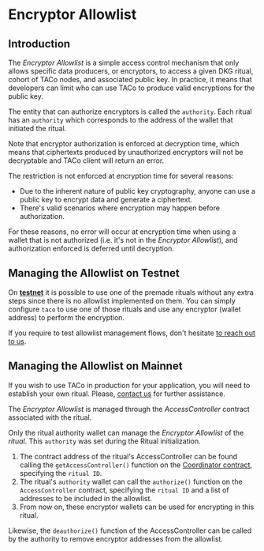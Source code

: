 # Encryptor Allowlist

## Introduction

The _Encryptor Allowlist_ is a simple access control mechanism that only allows specific data producers, or encryptors, to access a given DKG ritual, cohort of TACo nodes, and associated public key. In practice, it means that developers can limit who can use TACo to produce valid encryptions for the public key.

The entity that can authorize encryptors is called the `authority`. Each ritual has an `authority` which corresponds to the address of the wallet that initiated the ritual.

Note that encryptor authorization is enforced at decryption time, which means that ciphertexts produced by unauthorized encryptors will not be decryptable and TACo client will return an error.

The restriction is not enforced at encryption time for several reasons:

* Due to the inherent nature of public key cryptography, anyone can use a public key to encrypt data and generate a ciphertext.
* There's valid scenarios where encryption may happen before authorization.

For these reasons, no error will occur at encryption time when using a wallet that is not authorized (i.e. it's not in the _Encryptor Allowlist_), and authorization enforced is deferred until decryption.

## Managing the Allowlist on Testnet

On [**testnet**](../../get-started-with-tac.md) it is possible to use one of the premade rituals without any extra steps since there is no allowlist implemented on them. You can simply configure `taco` to use one of those rituals and use any encryptor (wallet address) to perform the encryption.

If you require to test allowlist management flows, don't hesitate [to reach out to us](https://discord.com/invite/buildwithtaco).

## Managing the Allowlist on Mainnet

If you wish to use TACo in production for your application, you will need to establish your own ritual. Please, [contact us](https://discord.com/invite/buildwithtaco) for further assistance.

The _Encryptor Allowlist_ is managed through the _AccessController_ contract associated with the ritual.

Only the ritual authority wallet can manage the _Encryptor Allowlist_ of the _ritual_. This `authority` was set during the Ritual initialization.

1. The contract address of the ritual's AccessController can be found calling the `getAccessController()` function on the [Coordinator contract](../../../reference/contract-addresses.md#contracts-on-polygon-mainnet-l2), specifying the `ritual ID`.
2. The ritual's `authority` wallet can call the `authorize()` function on the `AccessController` contract, specifying the `ritual ID` and a list of addresses to be included in the allowlist.
3. From now on, these encryptor wallets can be used for encrypting in this ritual.

Likewise, the `deauthorize()` function of the AccessController can be called by the authority to remove encryptor addresses from the allowlist.

